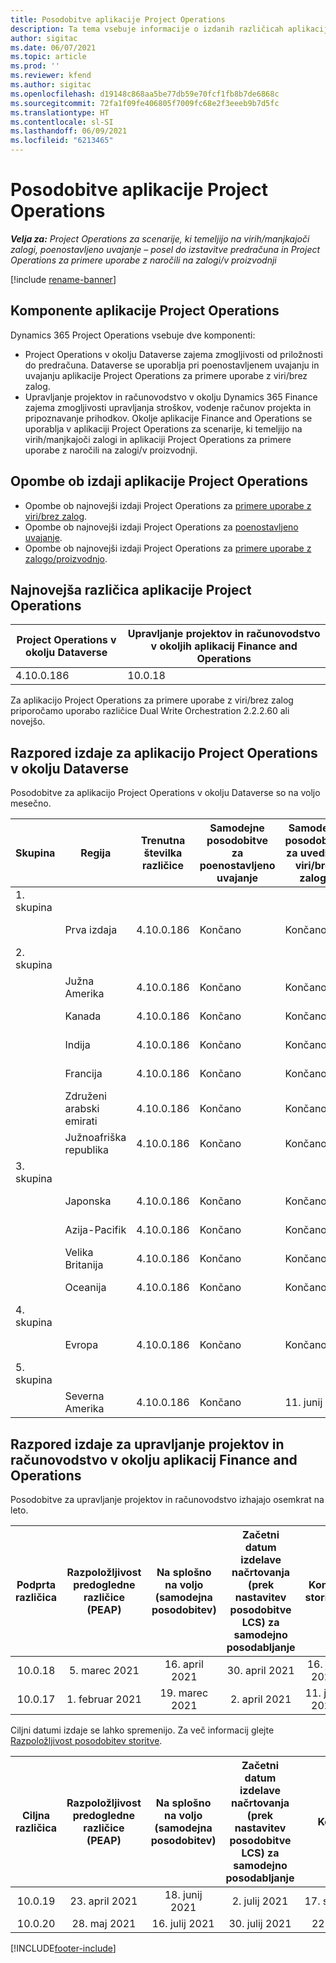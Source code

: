 ```yaml
---
title: Posodobitve aplikacije Project Operations
description: Ta tema vsebuje informacije o izdanih različicah aplikacije Dynamics 365 Project Operations.
author: sigitac
ms.date: 06/07/2021
ms.topic: article
ms.prod: ''
ms.reviewer: kfend
ms.author: sigitac
ms.openlocfilehash: d19148c868aa5be77db59e70fcf1fb8b7de6868c
ms.sourcegitcommit: 72fa1f09fe406805f7009fc68e2f3eeeb9b7d5fc
ms.translationtype: HT
ms.contentlocale: sl-SI
ms.lasthandoff: 06/09/2021
ms.locfileid: "6213465"
---
```

# <a name="project-operations-updates"></a>Posodobitve aplikacije Project Operations

_**Velja za:** Project Operations za scenarije, ki temeljijo na virih/manjkajoči zalogi, poenostavljeno uvajanje – posel do izstavitve predračuna in Project Operations za primere uporabe z naročili na zalogi/v proizvodnji_

[!include [rename-banner](~/includes/cc-data-platform-banner.md)]

## <a name="project-operations-components"></a>Komponente aplikacije Project Operations

Dynamics 365 Project Operations vsebuje dve komponenti:

- Project Operations v okolju Dataverse zajema zmogljivosti od priložnosti do predračuna. Dataverse se uporablja pri poenostavljenem uvajanju in uvajanju aplikacije Project Operations za primere uporabe z viri/brez zalog.
- Upravljanje projektov in računovodstvo v okolju Dynamics 365 Finance zajema zmogljivosti upravljanja stroškov, vodenje računov projekta in pripoznavanje prihodkov. Okolje aplikacije Finance and Operations se uporablja v aplikaciji Project Operations za scenarije, ki temeljijo na virih/manjkajoči zalogi in aplikaciji Project Operations za primere uporabe z naročili na zalogi/v proizvodnji.

## <a name="project-operations-release-notes"></a>Opombe ob izdaji aplikacije Project Operations
- Opombe ob najnovejši izdaji Project Operations za [primere uporabe z viri/brez zalog](whats-new-may-2021-resource-based.md).
- Opombe ob najnovejši izdaji Project Operations za [poenostavljeno uvajanje](../pro/whats-new/whats-new-may-2021-lite.md).
- Opombe ob najnovejši izdaji Project Operations za [primere uporabe z zalogo/proizvodnjo](../prod-pma/whats-new/whats-new-apr-2021-stocked.md).

## <a name="project-operations-latest-version"></a>Najnovejša različica aplikacije Project Operations

| Project Operations v okolju Dataverse | Upravljanje projektov in računovodstvo v okoljih aplikacij Finance and Operations | 
| --- | --- |
| 4.10.0.186 | 10.0.18 |

Za aplikacijo Project Operations za primere uporabe z viri/brez zalog priporočamo uporabo različice Dual Write Orchestration 2.2.2.60 ali novejšo.

## <a name="release-schedule-for-project-operations-on-dataverse-environment"></a>Razpored izdaje za aplikacijo Project Operations v okolju Dataverse

Posodobitve za aplikacijo Project Operations v okolju Dataverse so na voljo mesečno. 

| Skupina | Regija | Trenutna številka različice | Samodejne posodobitve za poenostavljeno uvajanje | Samodejne posodobitve za uvedbe z viri/brez zaloge | Naslednja številka različice | Naslednja različica je splošno na voljo |
|-----------|-----------------------|-----------------|--------------|---------------------|---------------------|---------------------|
| 1. skupina |   &nbsp;              |    &nbsp;       | &nbsp;       |      &nbsp;         |      &nbsp;         |      &nbsp;         |
|   &nbsp;  | Prva izdaja         |  4.10.0.186     | Končano     | Končano            | Še ni določeno                 | 28. maj 2021           |
| 2. skupina |   &nbsp;              |    &nbsp;       | &nbsp;       |      &nbsp;         |      &nbsp;         |      &nbsp;         |
|   &nbsp;  | Južna Amerika         |  4.10.0.186     | Končano     | Končano            | Še ni določeno                 | 28. maj 2021           |
|    &nbsp; | Kanada                |  4.10.0.186     | Končano     | Končano            | Še ni določeno                 | 28. maj 2021           |
|   &nbsp;  | Indija                 |  4.10.0.186     | Končano     | Končano            | Še ni določeno                 | 28. maj 2021           |
|   &nbsp;  | Francija                |  4.10.0.186     | Končano     | Končano            | Še ni določeno                 | 28. maj 2021           |
|   &nbsp;  | Združeni arabski emirati  |  4.10.0.186     | Končano     | Končano            | Še ni določeno                 | 28. maj 2021           |
|   &nbsp;  | Južnoafriška republika          |  4.10.0.186     | Končano     | Končano            | Še ni določeno                 | 28. maj 2021           |
| 3. skupina |      &nbsp;           |     &nbsp;      |     &nbsp;   |      &nbsp;         |      &nbsp;         |      &nbsp;         |
|   &nbsp;  | Japonska                 |  4.10.0.186     | Končano     | Končano            | Še ni določeno                 | 04. junij 21          |
|   &nbsp;  | Azija-Pacifik          |  4.10.0.186     | Končano     | Končano            | Še ni določeno                 | 04. junij 21          |
|   &nbsp;  | Velika Britanija         |  4.10.0.186     | Končano     | Končano            | Še ni določeno                 | 04. junij 21          |
|   &nbsp;  | Oceanija               |  4.10.0.186     | Končano     | Končano            | Še ni določeno                 | 04. junij 21          |
| 4. skupina |     &nbsp;            |     &nbsp;      |     &nbsp;   |      &nbsp;         |      &nbsp;         |      &nbsp;         |
|   &nbsp;  | Evropa                |  4.10.0.186     | Končano     | Končano            | Še ni določeno                 | 11. junij 21          |
| 5. skupina |     &nbsp;            |     &nbsp;      |     &nbsp;   |      &nbsp;         |      &nbsp;         |      &nbsp;         |
|   &nbsp;  | Severna Amerika         |  4.10.0.186     | Končano     | 11. junij 21          | Še ni določeno                 | 18. junij 21          |

## <a name="release-schedule-for-project-management-and-accounting-in-the-finance-and-operations-apps-environment"></a>Razpored izdaje za upravljanje projektov in računovodstvo v okolju aplikacij Finance and Operations

Posodobitve za upravljanje projektov in računovodstvo izhajajo osemkrat na leto.

|          Podprta različica          | Razpoložljivost predogledne različice (PEAP) | Na splošno na voljo (samodejna posodobitev) | Začetni datum izdelave načrtovanja (prek nastavitev posodobitve LCS) za samodejno posodabljanje |   Konec storitve   |
|:-------------------------:|:---------------------------:|:---------------------------------:|:--------------------------------------------------------------------:|:------------------:|
|          10.0.18          |        5. marec 2021        |           16. april 2021          |                            30. april 2021                            |    16. julij 2021   |
|          10.0.17          |       1. februar 2021      |           19. marec 2021          |                             2. april 2021                            |    11. junij 2021   |

Ciljni datumi izdaje se lahko spremenijo. Za več informacij glejte [Razpoložljivost posodobitev storitve](/dynamics365/fin-ops-core/fin-ops/get-started/public-preview-releases?toc=%2fdynamics365%2ffinance%2ftoc.json).

|          Ciljna različica          | Razpoložljivost predogledne različice (PEAP) | Na splošno na voljo (samodejna posodobitev) | Začetni datum izdelave načrtovanja (prek nastavitev posodobitve LCS) za samodejno posodabljanje |   Konec storitve   |
|:-------------------------:|:---------------------------:|:---------------------------------:|:--------------------------------------------------------------------:|:------------------:|
|          10.0.19          |        23. april 2021       |            18. junij 2021           |                             2. julij 2021                             | 17. september 2021 |
|          10.0.20          |         28. maj 2021        |           16. julij 2021           |                             30. julij 2021                             |  22. oktober 2021  |



[!INCLUDE[footer-include](../includes/footer-banner.md)]
